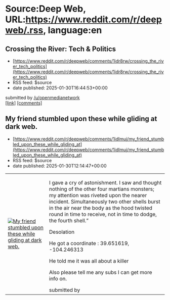 # Source:Deep Web, URL:https://www.reddit.com/r/deepweb/.rss, language:en

## Crossing the River: Tech & Politics
 - [https://www.reddit.com/r/deepweb/comments/1idr8rw/crossing_the_river_tech_politics](https://www.reddit.com/r/deepweb/comments/1idr8rw/crossing_the_river_tech_politics)
 - RSS feed: $source
 - date published: 2025-01-30T16:44:53+00:00

&#32; submitted by &#32; <a href="https://www.reddit.com/user/openmedianetwork"> /u/openmedianetwork </a> <br/> <span><a href="/r/openweb/comments/1idkgms/crossing_the_river_tech_politics/">[link]</a></span> &#32; <span><a href="https://www.reddit.com/r/deepweb/comments/1idr8rw/crossing_the_river_tech_politics/">[comments]</a></span>

## My friend stumbled upon these while gliding at dark web.
 - [https://www.reddit.com/r/deepweb/comments/1idlmuj/my_friend_stumbled_upon_these_while_gliding_at](https://www.reddit.com/r/deepweb/comments/1idlmuj/my_friend_stumbled_upon_these_while_gliding_at)
 - RSS feed: $source
 - date published: 2025-01-30T12:14:47+00:00

<table> <tr><td> <a href="https://www.reddit.com/r/deepweb/comments/1idlmuj/my_friend_stumbled_upon_these_while_gliding_at/"> <img src="https://preview.redd.it/vsg3d8buh4ge1.jpeg?width=640&amp;crop=smart&amp;auto=webp&amp;s=788d1b12e9edca10f44c0da2985c08a947a85c2d" alt="My friend stumbled upon these while gliding at dark web." title="My friend stumbled upon these while gliding at dark web." /> </a> </td><td> <!-- SC_OFF --><div class="md"><p>I gave a cry of astonishment. I saw and thought nothing of the other four martians monsters; my attention was riveted upon the nearer incident. Simultaneously two other shells burst in the air near the body as the hood twisted round in time to receive, not in time to dodge, the fourth shell.”</p> <p>Desolation </p> <p>He got a coordinate : 39.651619, -104.246313</p> <p>He told me it was all about a killer</p> <p>Also please tell me any subs I can get more info on.</p> </div><!-- SC_ON --> &#32; submitted by &#32; <a href="https://www.reddit.com/u

